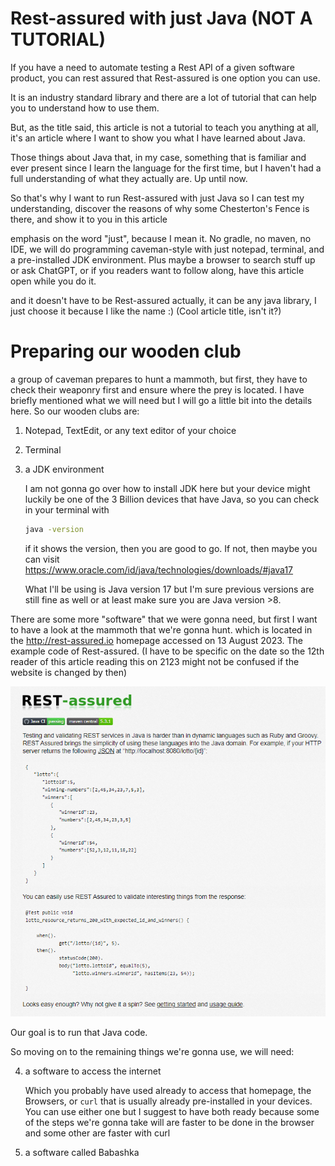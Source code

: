 # Rest-assured with just Java (NOT A TUTORIAL)

If you have a need to automate testing a Rest API of a given software product, you can rest assured that Rest-assured is one option you can use.

It is an industry standard library and there are a lot of tutorial that can help you to understand how to use them.

But, as the title said, this article is not a tutorial to teach you anything at all, it's an article where I want to show you what I have learned about Java.

Those things about Java that, in my case, something that is familiar and ever present since I learn the language for the first time, but I haven't had a full understanding of what they actually are. Up until now.

So that's why I want to run Rest-assured with just Java so I can test my understanding, discover the reasons of why some Chesterton's Fence is there, and show it to you in this article

emphasis on the word "just", because I mean it. No gradle, no maven, no IDE, we will do programming caveman-style with just notepad, terminal, and a pre-installed JDK environment. Plus maybe a browser to search stuff up or ask ChatGPT, or if you readers want to follow along, have this article open while you do it.

and it doesn't have to be Rest-assured actually, it can be any java library, I just choose it because I like the name :) (Cool article title, isn't it?)

# Preparing our wooden club

a group of caveman prepares to hunt a mammoth, but first, they have to check their weaponry first and ensure where the prey is located. I have briefly mentioned what we will need but I will go a little bit into the details here. So our wooden clubs are:

1. Notepad, TextEdit, or any text editor of your choice
2. Terminal
3. a JDK environment

    I am not gonna go over how to install JDK here but your device might luckily be one of the 3 Billion devices that have Java, so you can check in your terminal with

    ```sh
    java -version
    ```
        
    if it shows the version, then you are good to go. If not, then maybe you can visit https://www.oracle.com/id/java/technologies/downloads/#java17
        
    What I'll be using is Java version 17 but I'm sure previous versions are still fine as well or at least make sure you are Java version >8. 

There are some more "software" that we were gonna need, but first I want to have a look at the mammoth that we're gonna hunt. which is located in the http://rest-assured.io homepage accessed on 13 August 2023. The example code of Rest-assured. (I have to be specific on the date so the 12th reader of this article reading this on 2123 might not be confused if the website is changed by then)

![Rest-assured.io homepage](img\rest-assured-homepage.png)

Our goal is to run that Java code.

So moving on to the remaining things we're gonna use, we will need:

4. a software to access the internet

    Which you probably have used already to access that homepage, the Browsers, or `curl` that is usually already pre-installed in your devices. You can use either one but I suggest to have both ready because some of the steps we're gonna take will are faster to be done in the browser and some other are faster with curl

5. a software called Babashka

    